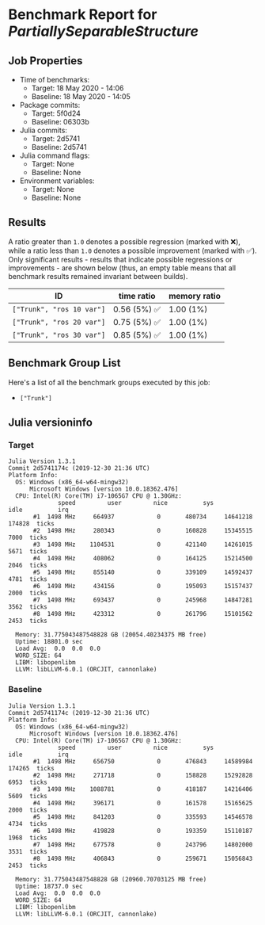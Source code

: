 # Benchmark Report for *PartiallySeparableStructure*

## Job Properties
* Time of benchmarks:
    - Target: 18 May 2020 - 14:06
    - Baseline: 18 May 2020 - 14:05
* Package commits:
    - Target: 5f0d24
    - Baseline: 06303b
* Julia commits:
    - Target: 2d5741
    - Baseline: 2d5741
* Julia command flags:
    - Target: None
    - Baseline: None
* Environment variables:
    - Target: None
    - Baseline: None

## Results
A ratio greater than `1.0` denotes a possible regression (marked with :x:), while a ratio less
than `1.0` denotes a possible improvement (marked with :white_check_mark:). Only significant results - results
that indicate possible regressions or improvements - are shown below (thus, an empty table means that all
benchmark results remained invariant between builds).

| ID                        | time ratio                   | memory ratio |
|---------------------------|------------------------------|--------------|
| `["Trunk", "ros 10 var"]` | 0.56 (5%) :white_check_mark: |   1.00 (1%)  |
| `["Trunk", "ros 20 var"]` | 0.75 (5%) :white_check_mark: |   1.00 (1%)  |
| `["Trunk", "ros 30 var"]` | 0.85 (5%) :white_check_mark: |   1.00 (1%)  |

## Benchmark Group List
Here's a list of all the benchmark groups executed by this job:

- `["Trunk"]`

## Julia versioninfo

### Target
```
Julia Version 1.3.1
Commit 2d5741174c (2019-12-30 21:36 UTC)
Platform Info:
  OS: Windows (x86_64-w64-mingw32)
      Microsoft Windows [version 10.0.18362.476]
  CPU: Intel(R) Core(TM) i7-1065G7 CPU @ 1.30GHz: 
              speed         user         nice          sys         idle          irq
       #1  1498 MHz     664937            0       480734     14641218       174828  ticks
       #2  1498 MHz     280343            0       160828     15345515         7000  ticks
       #3  1498 MHz    1104531            0       421140     14261015         5671  ticks
       #4  1498 MHz     408062            0       164125     15214500         2046  ticks
       #5  1498 MHz     855140            0       339109     14592437         4781  ticks
       #6  1498 MHz     434156            0       195093     15157437         2000  ticks
       #7  1498 MHz     693437            0       245968     14847281         3562  ticks
       #8  1498 MHz     423312            0       261796     15101562         2453  ticks
       
  Memory: 31.775043487548828 GB (20054.40234375 MB free)
  Uptime: 18801.0 sec
  Load Avg:  0.0  0.0  0.0
  WORD_SIZE: 64
  LIBM: libopenlibm
  LLVM: libLLVM-6.0.1 (ORCJIT, cannonlake)
```

### Baseline
```
Julia Version 1.3.1
Commit 2d5741174c (2019-12-30 21:36 UTC)
Platform Info:
  OS: Windows (x86_64-w64-mingw32)
      Microsoft Windows [version 10.0.18362.476]
  CPU: Intel(R) Core(TM) i7-1065G7 CPU @ 1.30GHz: 
              speed         user         nice          sys         idle          irq
       #1  1498 MHz     656750            0       476843     14589984       174265  ticks
       #2  1498 MHz     271718            0       158828     15292828         6953  ticks
       #3  1498 MHz    1088781            0       418187     14216406         5609  ticks
       #4  1498 MHz     396171            0       161578     15165625         2000  ticks
       #5  1498 MHz     841203            0       335593     14546578         4734  ticks
       #6  1498 MHz     419828            0       193359     15110187         1968  ticks
       #7  1498 MHz     677578            0       243796     14802000         3531  ticks
       #8  1498 MHz     406843            0       259671     15056843         2453  ticks
       
  Memory: 31.775043487548828 GB (20960.70703125 MB free)
  Uptime: 18737.0 sec
  Load Avg:  0.0  0.0  0.0
  WORD_SIZE: 64
  LIBM: libopenlibm
  LLVM: libLLVM-6.0.1 (ORCJIT, cannonlake)
```